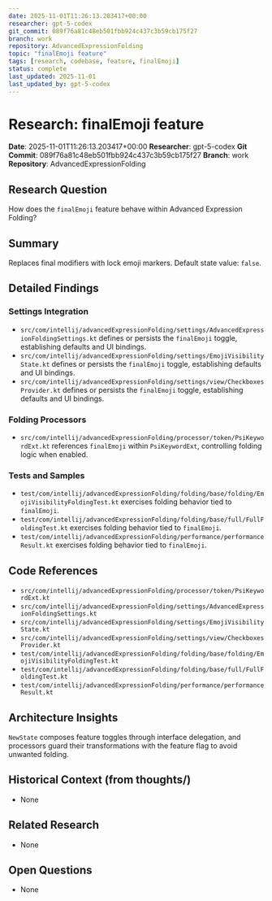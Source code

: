 ```yaml
---
date: 2025-11-01T11:26:13.203417+00:00
researcher: gpt-5-codex
git_commit: 089f76a81c48eb501fbb924c437c3b59cb175f27
branch: work
repository: AdvancedExpressionFolding
topic: "finalEmoji feature"
tags: [research, codebase, feature, finalEmoji]
status: complete
last_updated: 2025-11-01
last_updated_by: gpt-5-codex
---
```


# Research: finalEmoji feature

**Date**: 2025-11-01T11:26:13.203417+00:00
**Researcher**: gpt-5-codex
**Git Commit**: 089f76a81c48eb501fbb924c437c3b59cb175f27
**Branch**: work
**Repository**: AdvancedExpressionFolding

## Research Question
How does the `finalEmoji` feature behave within Advanced Expression Folding?

## Summary
Replaces final modifiers with lock emoji markers. Default state value: `false`.

## Detailed Findings
### Settings Integration
- `src/com/intellij/advancedExpressionFolding/settings/AdvancedExpressionFoldingSettings.kt` defines or persists the `finalEmoji` toggle, establishing defaults and UI bindings.
- `src/com/intellij/advancedExpressionFolding/settings/EmojiVisibilityState.kt` defines or persists the `finalEmoji` toggle, establishing defaults and UI bindings.
- `src/com/intellij/advancedExpressionFolding/settings/view/CheckboxesProvider.kt` defines or persists the `finalEmoji` toggle, establishing defaults and UI bindings.

### Folding Processors
- `src/com/intellij/advancedExpressionFolding/processor/token/PsiKeywordExt.kt` references `finalEmoji` within `PsiKeywordExt`, controlling folding logic when enabled.

### Tests and Samples
- `test/com/intellij/advancedExpressionFolding/folding/base/folding/EmojiVisibilityFoldingTest.kt` exercises folding behavior tied to `finalEmoji`.
- `test/com/intellij/advancedExpressionFolding/folding/base/full/FullFoldingTest.kt` exercises folding behavior tied to `finalEmoji`.
- `test/com/intellij/advancedExpressionFolding/performance/performanceResult.kt` exercises folding behavior tied to `finalEmoji`.

## Code References
- `src/com/intellij/advancedExpressionFolding/processor/token/PsiKeywordExt.kt`
- `src/com/intellij/advancedExpressionFolding/settings/AdvancedExpressionFoldingSettings.kt`
- `src/com/intellij/advancedExpressionFolding/settings/EmojiVisibilityState.kt`
- `src/com/intellij/advancedExpressionFolding/settings/view/CheckboxesProvider.kt`
- `test/com/intellij/advancedExpressionFolding/folding/base/folding/EmojiVisibilityFoldingTest.kt`
- `test/com/intellij/advancedExpressionFolding/folding/base/full/FullFoldingTest.kt`
- `test/com/intellij/advancedExpressionFolding/performance/performanceResult.kt`

## Architecture Insights
`NewState` composes feature toggles through interface delegation, and processors guard their transformations with the feature flag to avoid unwanted folding.

## Historical Context (from thoughts/)
- None

## Related Research
- None

## Open Questions
- None
